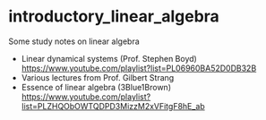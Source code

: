# introductory_linear_algebra

Some study notes on linear algebra

* Linear dynamical systems (Prof. Stephen Boyd) https://www.youtube.com/playlist?list=PL06960BA52D0DB32B
* Various lectures from Prof. Gilbert Strang
* Essence of linear algebra (3Blue1Brown) https://www.youtube.com/playlist?list=PLZHQObOWTQDPD3MizzM2xVFitgF8hE_ab
